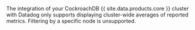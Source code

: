 The integration of your CockroachDB {{ site.data.products.core }} cluster with Datadog only supports displaying cluster-wide averages of reported metrics. Filtering by a specific node is unsupported.
